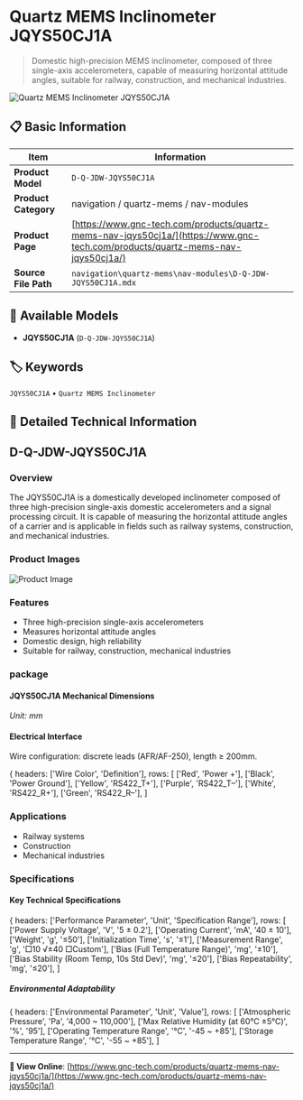 # Quartz MEMS Inclinometer JQYS50CJ1A

> Domestic high-precision MEMS inclinometer, composed of three single-axis accelerometers, capable of measuring horizontal attitude angles, suitable for railway, construction, and mechanical industries.

![Quartz MEMS Inclinometer JQYS50CJ1A](https://www.gnc-tech.com/products/navigation/quartz-mems/nav-modules/D-Q-JDW-JQYS50CJ1A/D-Q-JDW-JQYS50CJ1A.webp)

## 📋 Basic Information

| Item | Information |
|------|------|
| **Product Model** | `D-Q-JDW-JQYS50CJ1A` |
| **Product Category** | navigation / quartz-mems / nav-modules |
| **Product Page** | [https://www.gnc-tech.com/products/quartz-mems-nav-jqys50cj1a/](https://www.gnc-tech.com/products/quartz-mems-nav-jqys50cj1a/) |
| **Source File Path** | `navigation\quartz-mems\nav-modules\D-Q-JDW-JQYS50CJ1A.mdx` |

## 🔧 Available Models

- **JQYS50CJ1A** (`D-Q-JDW-JQYS50CJ1A`)

## 🏷️ Keywords

`JQYS50CJ1A` • `Quartz MEMS Inclinometer`

## 📖 Detailed Technical Information

## D-Q-JDW-JQYS50CJ1A

### Overview

The JQYS50CJ1A is a domestically developed inclinometer composed of three high-precision single-axis domestic accelerometers and a signal processing circuit. It is capable of measuring the horizontal attitude angles of a carrier and is applicable in fields such as railway systems, construction, and mechanical industries.

### Product Images

![Product Image](https://www.gnc-tech.com/products/navigation/quartz-mems/nav-modules/D-Q-JDW-JQYS50CJ1A/D-Q-JDW-JQYS50CJ1A-Slide-01.webp)

### Features

- Three high-precision single-axis accelerometers
- Measures horizontal attitude angles
- Domestic design, high reliability
- Suitable for railway, construction, mechanical industries

### package

#### JQYS50CJ1A Mechanical Dimensions
_Unit: mm_
<ProductImage 
  productId="D-Q-JDW-JQYS50CJ1A"
  invertMode="light-only"
/>
#### Electrical Interface
Wire configuration: discrete leads (AFR/AF-250), length ≥ 200mm.
    
{
  headers: ['Wire Color', 'Definition'],
  rows: [
['Red', 'Power +'],
['Black', 'Power Ground'],
['Yellow', 'RS422_T+'],
['Purple', 'RS422_T–'],
['White', 'RS422_R+'],
['Green', 'RS422_R–'],
  ]

### Applications

- Railway systems
- Construction
- Mechanical industries

### Specifications

#### Key Technical Specifications
  
{
headers: ['Performance Parameter', 'Unit', 'Specification Range'],
rows: [
  ['Power Supply Voltage', 'V', '5 ± 0.2'],
  ['Operating Current', 'mA', '40 ± 10'],
  ['Weight', 'g', '≤50'],
  ['Initialization Time', 's', '≤1'],
  ['Measurement Range', 'g', '□10 √±40 □Custom'],
  ['Bias (Full Temperature Range)', 'mg', '±10'],
  ['Bias Stability (Room Temp, 10s Std Dev)', 'mg', '≤20'],
  ['Bias Repeatability', 'mg', '≤20'],
]

##### Environmental Adaptability
  
{
headers: ['Environmental Parameter', 'Unit', 'Value'],
rows: [
  ['Atmospheric Pressure', 'Pa', '4,000 ~ 110,000'],
  ['Max Relative Humidity (at 60℃ ±5℃)', '%', '95'],
  ['Operating Temperature Range', '℃', '-45 ~ +85'],
  ['Storage Temperature Range', '℃', '-55 ~ +85'],
]

    
  

---

**🔗 View Online**: [https://www.gnc-tech.com/products/quartz-mems-nav-jqys50cj1a/](https://www.gnc-tech.com/products/quartz-mems-nav-jqys50cj1a/)
